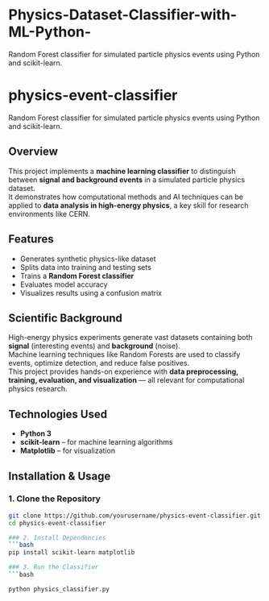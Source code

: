 # Physics-Dataset-Classifier-with-ML-Python-
Random Forest classifier for simulated particle physics events using Python and scikit-learn.

# physics-event-classifier
Random Forest classifier for simulated particle physics events using Python and scikit-learn.

## Overview
This project implements a **machine learning classifier** to distinguish between **signal and background events** in a simulated particle physics dataset.  
It demonstrates how computational methods and AI techniques can be applied to **data analysis in high-energy physics**, a key skill for research environments like CERN.

## Features
- Generates synthetic physics-like dataset
- Splits data into training and testing sets
- Trains a **Random Forest classifier**
- Evaluates model accuracy
- Visualizes results using a confusion matrix

## Scientific Background
High-energy physics experiments generate vast datasets containing both **signal** (interesting events) and **background** (noise).  
Machine learning techniques like Random Forests are used to classify events, optimize detection, and reduce false positives.  
This project provides hands-on experience with **data preprocessing, training, evaluation, and visualization** — all relevant for computational physics research.

## Technologies Used
- **Python 3**
- **scikit-learn** – for machine learning algorithms
- **Matplotlib** – for visualization

## Installation & Usage

### 1. Clone the Repository
```bash
git clone https://github.com/yourusername/physics-event-classifier.git
cd physics-event-classifier

### 2. Install Dependencies
```bash
pip install scikit-learn matplotlib

### 3. Run the Classifier
```bash

python physics_classifier.py


